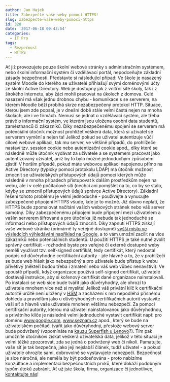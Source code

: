 ```yaml
---
author: Jan Hajek
title: Zabezpečte vaše weby pomocí HTTPS!
slug: zabezpecte-vase-weby-pomoci-https
id: 328
date: '2017-06-18 09:43:54'
categories:
  - IT Pro
tags:
  - Bezpečnost
  - HTTPS
---
```


Ať již provozujete pouze školní webové stránky s administračním systémem, nebo školní informační systém či vzdělávací portál, nepodceňujte základní zásady bezpečnosti. Představte si následující případ: Ve škole je nasazený systém Moodle do kterého se uživatelé přihlašují svými doménovými účty ze školní Active Directory. Web je dostupný jak z vnitřní sítě školy, tak i z širokého internetu, aby žáci mohli pracovat na úkolech z domova. Celé nasazení má však jednu drobnou chybu - komunikace s se serverem, na kterém Moodle běží probíhá skrze nezabezpečený protokol HTTP. Situace, kterou jsem zde popsal, je v dnešní době stále velmi častá nejen na mnoha školách, ale i ve firmách. Nemusí se jednat o vzdělávací systém, ale třeba právě o informační systém, ve kterém jsou uložena osobní data studentů, zaměstnanců či zákazníků. Díky nezabezpečenému spojení se serverem má potenciální útočník možnost prohlížet veškerá data, která si uživatel se serverem vymění a nejen ta! Jelikož pokud se uživatel autentizuje vůči cílové webové aplikaci, tak mu server, ve většině případů, do prohlížeče nastaví tzv. session cookie nebo autentizační cookie apod., díky které se následně může útočník vydávat za uživatele a se systémem pracovat jako autentizovaný uživatel, aniž by to bylo možné jednoduchým způsobem zjistit! V horším případě, pokud máte webovou aplikaci napojenou přímo na Active Directory (typicky pomocí protokolu LDAP) má útočník možnost zmocnit se uživatelských přístupových údajů pomocí kterých může následně v mnoha případech přistupovat k dalším prostředkům nejen na webu, ale i v celé počítačové síti (nechci ani pomýšlet na to, co by se stalo, kdyby se zmocnil přístupových údajů správce Active Directory). Základní řešení tohoto problému je velmi jednoduché - používejte a vynucujte zabezpečené připojení HTTPS všude, kde je to možné. Již dávno neplatí, že HTTPS bude zpomalovat načítání vašich webových stránek nebo váš server samotný. Díky zabezpečenému připojení bude připojení mezi uživatelem a vaším serverem šifrované a pro útočníka již nebude tak jednoduché se informací nebo přístupových údajů zmocnit. Díky zapnutí HTTPS získají vaše webové stránke (primárně ty veřejně dostupné) [vyšší místo ve výsledcích výhledávání například na Google](https://webmasters.googleblog.com/2015/12/indexing-https-pages-by-default.html), a to vám umožní zacílit na více zákazníků nebo potenciálních studentů. U použití HTTPS je také nutné zvolit správný certifikát - rozhodně byste pro veřejné či externě dostupné weby neměli využívat tzv. self-signed certifikát, tedy certifikát, který nedostal podpis od důvěryhodné certifikační autority - jde hlavně o to, že v prohlížeči se bude web hlásit jako nebezpečný a pro uživatele bude přístup k webu přívětivý (někteří budou třeba i zmatení nebo váš web vůbec nenavštíví). Ve spoustě případů, když organizace používá self-signed certifikát, uživatelé dostávají instrukce, aby si kořenový certifikát dané organizace nainstalovali. Po instalaci se web sice bude tvářit jako důvěryhodný, ale ohrozí to uživatele mnohem více než si myslíte! Jelikož váš privátní klíč k certifikační autoritě určitě není uložený v [HSM](https://en.wikipedia.org/wiki/Hardware_security_module) a zacházení s ním nepodléhá přísnému dohledu a pravidlům jako u důvěryhodných certifikačních autorit vystavíte vaši síť a hlavně vaše uživatele mnohem většímu nebezpečí. Za pomoci certifikační autority, kterou má uživatel nainstalovanou jako důvěryhodnou, a privátního klíče je následně velmi jednoduché vystavit certifikát např. pro doménu www.google.com, www.seznam.cz apod., který se bude na uživatelském počítači tvářit jako důvěryhodný, přestože webový server bude podvržený (vzpomínáte na [kauzu Superfish u Lenovo](http://www.zive.cz/bleskovky/lenovo-ma-problem-na-pocitace-dava-adware-schopny-obejit-ssl-oziveno/sc-4-a-177226/default.aspx)?). Tím pak umožníte útočníkovi získat veškerá uživatelská data, jelikož v této situaci je velmi těžké zpozorovat, zda se jedná o podvržený web či nikoli. Pamatujte, vaše síť je tak bezpečná, jako její nejslabší článek, tudíž uživatel - a pokud uživatele ohrozíte sami, dobrovolně se vystavujete nebezpečí. Bezpečnost je sice náročná, ale neměla by být podceňována - proto nabízíme konzultace a implementaci bezpečnostních prvků, které dokáží podobným typům útoků zabránit. Ať už jste škola, firma, organizace či jednotlivec, [kontaktujte nás](mailto:info@skolnilogin.cz)!